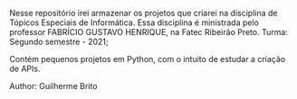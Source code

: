 Nesse repositório irei armazenar os projetos que criarei na disciplina de Tópicos Especiais de Informática.
Essa disciplina é ministrada pelo professor FABRÍCIO GUSTAVO HENRIQUE, na Fatec Ribeirão Preto.
Turma: Segundo semestre - 2021;

Contém pequenos projetos em Python, com o intuito de estudar a criação de APIs.

Author: Guilherme Brito